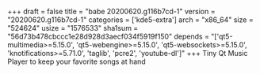 +++
draft = false
title = "babe 20200620.g116b7cd-1"
version = "20200620.g116b7cd-1"
categories = ['kde5-extra']
arch = "x86_64"
size = "524624"
usize = "1576533"
sha1sum = "56d73b478cbccc1e28d928d3aecf034f5919f150"
depends = "['qt5-multimedia>=5.15.0', 'qt5-webengine>=5.15.0', 'qt5-websockets>=5.15.0', 'knotifications>=5.71.0', 'taglib', 'pcre2', 'youtube-dl']"
+++
Tiny Qt Music Player to keep your favorite songs at hand